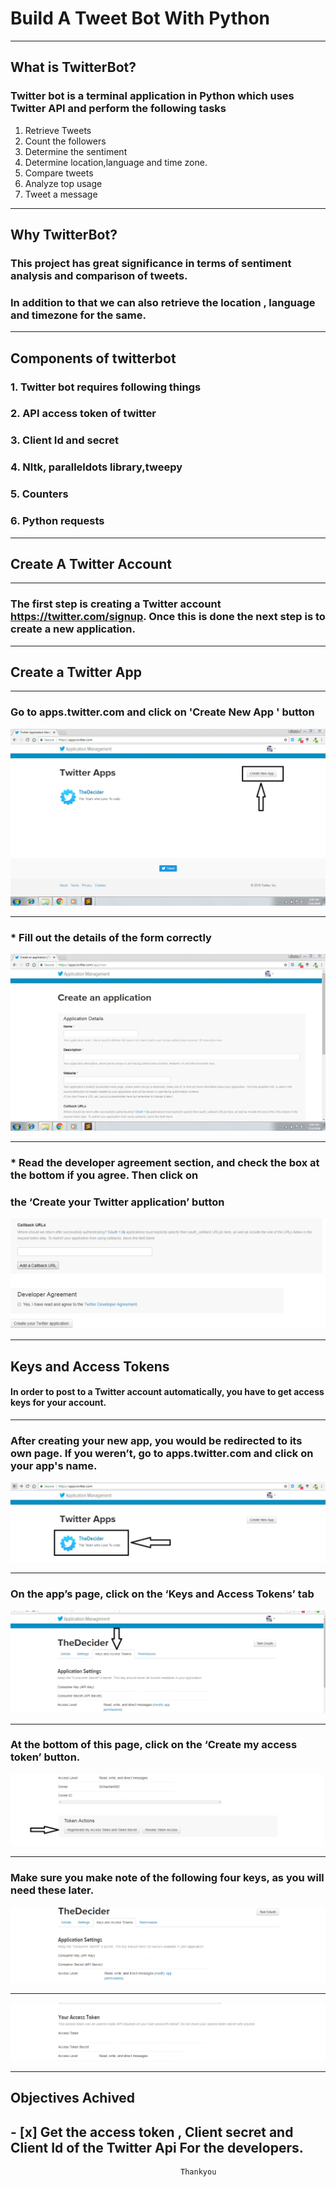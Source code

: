 #                               Build A Tweet Bot With Python
--------------------------------------------------------------------------------------------------------
## What is TwitterBot?
### Twitter bot is a terminal application in Python which uses Twitter API and perform the following tasks
1. Retrieve Tweets
2. Count the followers
3. Determine the sentiment
4. Determine location,language and time zone.
5. Compare tweets 
6. Analyze top usage 
7. Tweet a message 

------------------------------------------------------------------------------------------------------

## Why TwitterBot?
### This project has great significance in terms of sentiment analysis and comparison of tweets.
### In addition to that we can also retrieve the location , language and timezone for the same.

------------------------------------------------------------------------------------------------------
## Components of twitterbot
### 1. Twitter bot requires following things
### 2. API access token of twitter
### 3. Client Id and secret
### 4. Nltk, paralleldots library,tweepy
### 5. Counters
### 6. Python requests

-----------------------------------------------------------------------------------------------------

##  Create A Twitter Account
----------------------------------------------------------------------------------------------------

### The first step is creating a Twitter account https://twitter.com/signup. Once this is done the next step is to create a new application.

----------------------------------------------------------------------------------------------------

## Create a Twitter App
--------------------------------------------------------------------------------------------------
### Go to apps.twitter.com and click on 'Create New App ' button


![Image of create new app](images/start.PNG)

-----------------------------------------------------------------------------------------------
### * Fill out the details of the form correctly

![Image of create new app](images/start1.PNG)

-----------------------------------------------------------------------------------------------

### * Read the developer agreement section, and check the box at the bottom if you agree. Then click on 
### the ‘Create your Twitter application’ button

![Image of create new app](images/start2.PNG)

-----------------------------------------------------------------------------------------------
## Keys and Access Tokens

#### In order to post to a Twitter account automatically, you have to get access keys for your account.
-------------------------------------------------------------------------------------------------

###  After creating your new app, you would be redirected to its own page. If you weren’t, go to apps.twitter.com and click on your app's name.

![Image of create new app](images/appname.PNG)

----------------------------------------------------------------------------------------------
### On the app’s page, click on the ‘Keys and Access Tokens’ tab
![Image of create new app](images/key.PNG)

---------------------------------------------------------------------------------------------
### At the bottom of this page, click on the ‘Create my access token’ button.
![Image of create new app](images/click.PNG)

------------------------------------------------------------------------------------------------
### Make sure you make note of the following four keys, as you will need these later. 

![Image of create new app](images/Key1.PNG)

-------------------------------------------------------------------------------------

![Image of create new app](images/token.PNG)

---------------------------------------------------------------------------------


## Objectives  Achived

## - [x] Get the access token , Client secret and Client Id of the Twitter Api For the developers.




                                          Thankyou                                                